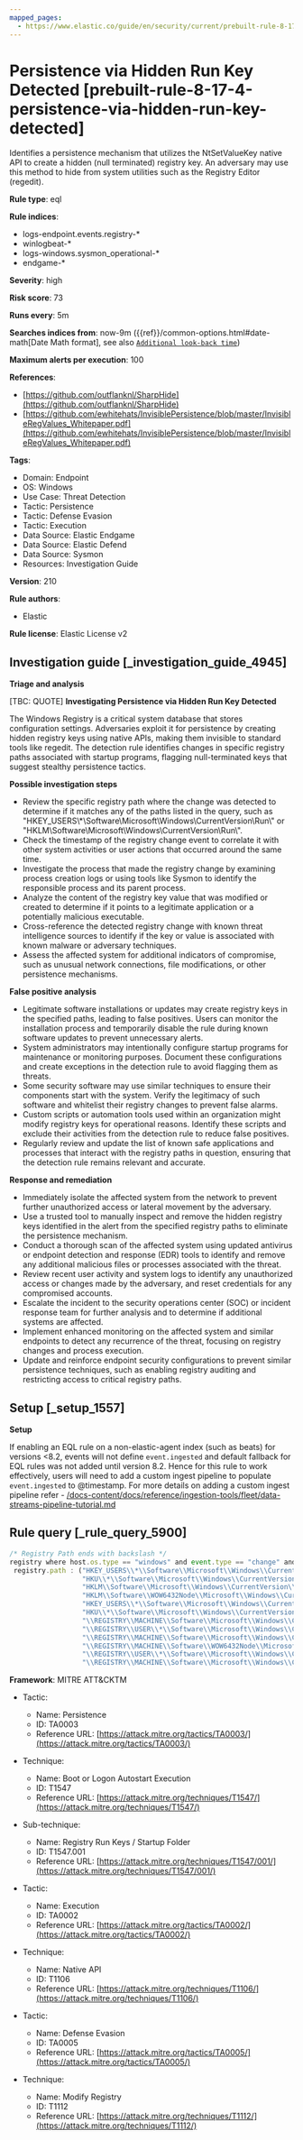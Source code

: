 ```yaml
---
mapped_pages:
  - https://www.elastic.co/guide/en/security/current/prebuilt-rule-8-17-4-persistence-via-hidden-run-key-detected.html
---
```


# Persistence via Hidden Run Key Detected [prebuilt-rule-8-17-4-persistence-via-hidden-run-key-detected]

Identifies a persistence mechanism that utilizes the NtSetValueKey native API to create a hidden (null terminated) registry key. An adversary may use this method to hide from system utilities such as the Registry Editor (regedit).

**Rule type**: eql

**Rule indices**:

* logs-endpoint.events.registry-*
* winlogbeat-*
* logs-windows.sysmon_operational-*
* endgame-*

**Severity**: high

**Risk score**: 73

**Runs every**: 5m

**Searches indices from**: now-9m ({{ref}}/common-options.html#date-math[Date Math format], see also [`Additional look-back time`](docs-content://solutions/security/detect-and-alert/create-detection-rule.md#rule-schedule))

**Maximum alerts per execution**: 100

**References**:

* [https://github.com/outflanknl/SharpHide](https://github.com/outflanknl/SharpHide)
* [https://github.com/ewhitehats/InvisiblePersistence/blob/master/InvisibleRegValues_Whitepaper.pdf](https://github.com/ewhitehats/InvisiblePersistence/blob/master/InvisibleRegValues_Whitepaper.pdf)

**Tags**:

* Domain: Endpoint
* OS: Windows
* Use Case: Threat Detection
* Tactic: Persistence
* Tactic: Defense Evasion
* Tactic: Execution
* Data Source: Elastic Endgame
* Data Source: Elastic Defend
* Data Source: Sysmon
* Resources: Investigation Guide

**Version**: 210

**Rule authors**:

* Elastic

**Rule license**: Elastic License v2

## Investigation guide [_investigation_guide_4945]

**Triage and analysis**

[TBC: QUOTE]
**Investigating Persistence via Hidden Run Key Detected**

The Windows Registry is a critical system database that stores configuration settings. Adversaries exploit it for persistence by creating hidden registry keys using native APIs, making them invisible to standard tools like regedit. The detection rule identifies changes in specific registry paths associated with startup programs, flagging null-terminated keys that suggest stealthy persistence tactics.

**Possible investigation steps**

* Review the specific registry path where the change was detected to determine if it matches any of the paths listed in the query, such as "HKEY_USERS\\*\\Software\\Microsoft\\Windows\\CurrentVersion\\Run\\" or "HKLM\\Software\\Microsoft\\Windows\\CurrentVersion\\Run\\".
* Check the timestamp of the registry change event to correlate it with other system activities or user actions that occurred around the same time.
* Investigate the process that made the registry change by examining process creation logs or using tools like Sysmon to identify the responsible process and its parent process.
* Analyze the content of the registry key value that was modified or created to determine if it points to a legitimate application or a potentially malicious executable.
* Cross-reference the detected registry change with known threat intelligence sources to identify if the key or value is associated with known malware or adversary techniques.
* Assess the affected system for additional indicators of compromise, such as unusual network connections, file modifications, or other persistence mechanisms.

**False positive analysis**

* Legitimate software installations or updates may create registry keys in the specified paths, leading to false positives. Users can monitor the installation process and temporarily disable the rule during known software updates to prevent unnecessary alerts.
* System administrators may intentionally configure startup programs for maintenance or monitoring purposes. Document these configurations and create exceptions in the detection rule to avoid flagging them as threats.
* Some security software may use similar techniques to ensure their components start with the system. Verify the legitimacy of such software and whitelist their registry changes to prevent false alarms.
* Custom scripts or automation tools used within an organization might modify registry keys for operational reasons. Identify these scripts and exclude their activities from the detection rule to reduce false positives.
* Regularly review and update the list of known safe applications and processes that interact with the registry paths in question, ensuring that the detection rule remains relevant and accurate.

**Response and remediation**

* Immediately isolate the affected system from the network to prevent further unauthorized access or lateral movement by the adversary.
* Use a trusted tool to manually inspect and remove the hidden registry keys identified in the alert from the specified registry paths to eliminate the persistence mechanism.
* Conduct a thorough scan of the affected system using updated antivirus or endpoint detection and response (EDR) tools to identify and remove any additional malicious files or processes associated with the threat.
* Review recent user activity and system logs to identify any unauthorized access or changes made by the adversary, and reset credentials for any compromised accounts.
* Escalate the incident to the security operations center (SOC) or incident response team for further analysis and to determine if additional systems are affected.
* Implement enhanced monitoring on the affected system and similar endpoints to detect any recurrence of the threat, focusing on registry changes and process execution.
* Update and reinforce endpoint security configurations to prevent similar persistence techniques, such as enabling registry auditing and restricting access to critical registry paths.


## Setup [_setup_1557]

**Setup**

If enabling an EQL rule on a non-elastic-agent index (such as beats) for versions <8.2, events will not define `event.ingested` and default fallback for EQL rules was not added until version 8.2. Hence for this rule to work effectively, users will need to add a custom ingest pipeline to populate `event.ingested` to @timestamp. For more details on adding a custom ingest pipeline refer - [/docs-content/docs/reference/ingestion-tools/fleet/data-streams-pipeline-tutorial.md](docs-content://reference/ingestion-tools/fleet/data-streams-pipeline-tutorial.md)


## Rule query [_rule_query_5900]

```js
/* Registry Path ends with backslash */
registry where host.os.type == "windows" and event.type == "change" and length(registry.data.strings) > 0 and
 registry.path : ("HKEY_USERS\\*\\Software\\Microsoft\\Windows\\CurrentVersion\\Run\\",
                  "HKU\\*\\Software\\Microsoft\\Windows\\CurrentVersion\\Run\\",
                  "HKLM\\Software\\Microsoft\\Windows\\CurrentVersion\\Run\\",
                  "HKLM\\Software\\WOW6432Node\\Microsoft\\Windows\\CurrentVersion\\Run\\",
                  "HKEY_USERS\\*\\Software\\Microsoft\\Windows\\CurrentVersion\\Policies\\Explorer\\Run\\",
                  "HKU\\*\\Software\\Microsoft\\Windows\\CurrentVersion\\Policies\\Explorer\\Run\\",
                  "\\REGISTRY\\MACHINE\\Software\\Microsoft\\Windows\\CurrentVersion\\Policies\\Explorer\\Run\\",
                  "\\REGISTRY\\USER\\*\\Software\\Microsoft\\Windows\\CurrentVersion\\Run\\",
                  "\\REGISTRY\\MACHINE\\Software\\Microsoft\\Windows\\CurrentVersion\\Run\\",
                  "\\REGISTRY\\MACHINE\\Software\\WOW6432Node\\Microsoft\\Windows\\CurrentVersion\\Run\\",
                  "\\REGISTRY\\USER\\*\\Software\\Microsoft\\Windows\\CurrentVersion\\Policies\\Explorer\\Run\\",
                  "\\REGISTRY\\MACHINE\\Software\\Microsoft\\Windows\\CurrentVersion\\Policies\\Explorer\\Run\\")
```

**Framework**: MITRE ATT&CKTM

* Tactic:

    * Name: Persistence
    * ID: TA0003
    * Reference URL: [https://attack.mitre.org/tactics/TA0003/](https://attack.mitre.org/tactics/TA0003/)

* Technique:

    * Name: Boot or Logon Autostart Execution
    * ID: T1547
    * Reference URL: [https://attack.mitre.org/techniques/T1547/](https://attack.mitre.org/techniques/T1547/)

* Sub-technique:

    * Name: Registry Run Keys / Startup Folder
    * ID: T1547.001
    * Reference URL: [https://attack.mitre.org/techniques/T1547/001/](https://attack.mitre.org/techniques/T1547/001/)

* Tactic:

    * Name: Execution
    * ID: TA0002
    * Reference URL: [https://attack.mitre.org/tactics/TA0002/](https://attack.mitre.org/tactics/TA0002/)

* Technique:

    * Name: Native API
    * ID: T1106
    * Reference URL: [https://attack.mitre.org/techniques/T1106/](https://attack.mitre.org/techniques/T1106/)

* Tactic:

    * Name: Defense Evasion
    * ID: TA0005
    * Reference URL: [https://attack.mitre.org/tactics/TA0005/](https://attack.mitre.org/tactics/TA0005/)

* Technique:

    * Name: Modify Registry
    * ID: T1112
    * Reference URL: [https://attack.mitre.org/techniques/T1112/](https://attack.mitre.org/techniques/T1112/)




